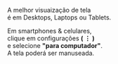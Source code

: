 A melhor visuaização de tela  
é em Desktops, Laptops ou Tablets.  

Em smartphones & celulares,  
clique em configurações **( ⋮ )**  
e selecione **"para computador"**.  
A tela poderá ser manuseada.  
